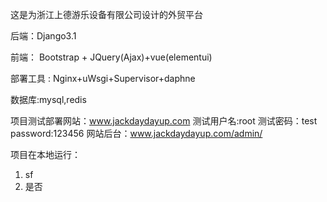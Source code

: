 
这是为浙江上德游乐设备有限公司设计的外贸平台

后端：Django3.1

前端： Bootstrap + JQuery(Ajax)+vue(elementui)

部署工具 : Nginx+uWsgi+Supervisor+daphne

数据库:mysql,redis

项目测试部署网站：www.jackdaydayup.com  测试用户名:root  测试密码：test password:123456  网站后台：www.jackdaydayup.com/admin/

项目在本地运行：

1. sf
2. 是否


